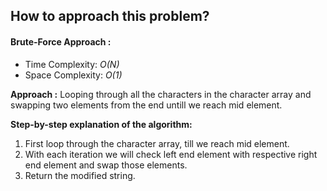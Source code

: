 ## How to approach this problem?

#### Brute-Force Approach :
- Time Complexity: *O(N)*
- Space Complexity: *O(1)*

**Approach :** Looping through all the characters in the character array and swapping two elements from the end untill we reach mid element.

**Step-by-step explanation of the algorithm:**
1. First loop through the character array, till we reach mid element.
2. With each iteration we will check left end element with respective right end element and swap those elements.
3. Return the modified string.